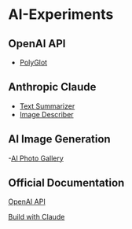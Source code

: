 # AI-Experiments

## OpenAI API
- [PolyGlot](https://polly-glot.pages.dev/)

## Anthropic Claude
- [Text Summarizer](https://the-summarizer-app.pages.dev/)
- [Image Describer](https://image-describer-app.pages.dev/)

## AI Image Generation
-[AI Photo Gallery](https://ai-photo-gallery-by-s4ch1.netlify.app/)

## Official Documentation
<p><a href="https://platform.openai.com/docs/concepts">OpenAI API</a></p>
<p><a href="https://docs.anthropic.com/en/home">Build with Claude</a></p>
